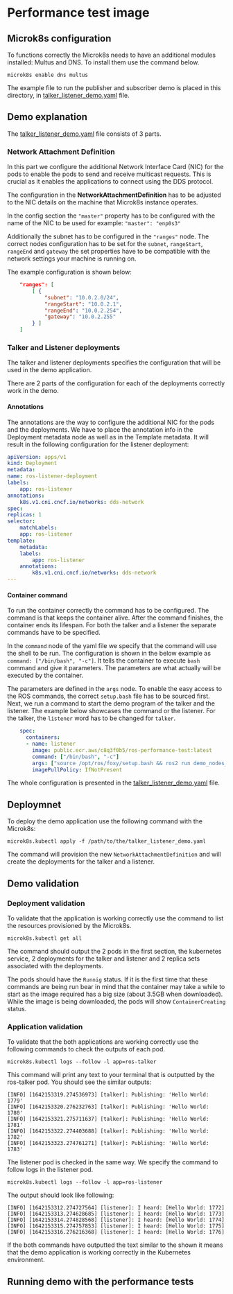 # Performance test image

## Microk8s configuration
To functions correctly the Microk8s needs to have an additional modules installed: Multus and DNS. To install them use the command below.

```shell
microk8s enable dns multus
```

The example file to run the publisher and subscriber demo is placed in this directory, in [talker_listener_demo.yaml](talker_listener_demo.yaml) file. 

## Demo explanation 

The [talker_listener_demo.yaml](talker_listener_demo.yaml) file consists of 3 parts. 

### Network Attachment Definition

In this part we configure the additional Network Interface Card (NIC) for the pods to enable the pods to send and receive multicast requests. This is crucial as it enables the applications to connect using the DDS protocol. 

The configuration in the **NetworkAttachmentDefinition** has to be adjusted to the NIC details on the machine that Microk8s instance operates. 

In the config section the `"master"` property has to be configured with the name of the NIC to be used for example:  `"master": "enp0s3"`

Additionally the subnet has to be configured in the `"ranges"` node. The correct nodes configuration has to be set for the `subnet`, `rangeStart`, `rangeEnd` and `gateway` the set properties have to be compatible with the network settings your machine is running on.

The example configuration is shown below:
```json   
    "ranges": [
        [ {
            "subnet": "10.0.2.0/24",
            "rangeStart": "10.0.2.1",
            "rangeEnd": "10.0.2.254",
            "gateway": "10.0.2.255"
        } ]
    ]
```    

### Talker and Listener deployments

The talker and listener deployments specifies the configuration that will be used in the demo application. 

There are 2 parts of the configuration for each of the deployments correctly work in the demo. 

#### Annotations

The annotations are the way to configure the additional NIC for the pods and the deployments. We have to place the annotation info in the Deployment metadata node as well as in the Template metadata. It will result in the following configuration for the listener deployment:
```yaml
apiVersion: apps/v1
kind: Deployment
metadata:
name: ros-listener-deployment
labels:
    app: ros-listener
annotations:
    k8s.v1.cni.cncf.io/networks: dds-network
spec:
replicas: 1
selector:
    matchLabels:
    app: ros-listener
template:
    metadata:
    labels:
        app: ros-listener
    annotations:
        k8s.v1.cni.cncf.io/networks: dds-network
---
```

#### Container command

To run the container correctly the command has to be configured. The command is that keeps the container alive. After the command finishes, the container ends its lifespan. For both the talker and a listener the separate commands have to be specified. 

In the `command` node of the yaml file we specify that the command will use the shell to be run. The configuration is shown in the below example as `command: ["/bin/bash", "-c"]`. It tells the container to execute `bash` command and give it parameters. The parameters are what actually will be executed by the container. 

The parameters are defined in the `args` node. 
To enable the easy access to the ROS commands, the correct `setup.bash` file has to be sourced first. Next, we run a command to start the demo program of the talker and the listener. The example below showcases the command or the listener. For the talker, the `listener` word has to be changed for `talker`. 
```yaml
    spec:
      containers:
      - name: listener
        image: public.ecr.aws/c8q3f0b5/ros-performance-test:latest 
        command: ["/bin/bash", "-c"]
        args: ["source /opt/ros/foxy/setup.bash && ros2 run demo_nodes_cpp listener"]
        imagePullPolicy: IfNotPresent

```

The whole configuration is presented in the [talker_listener_demo.yaml](talker_listener_demo.yaml) file.

## Deploymnet 

To deploy the demo application use the following command with the Microk8s:

```shell
microk8s.kubectl apply -f /path/to/the/talker_listener_demo.yaml
```

The command will provision the new `NetworkAttachmentDefinition` and will create the deployments for the talker and a listener. 
## Demo validation 

### Deployment validation
To validate that the application is working correctly use the command to list the resources provisioned by the Microk8s.

```shell
microk8s.kubectl get all
```
The command should output the 2 pods in the first section, the kubernetes service, 2 deployments for the talker and listener and 2 replica sets associated with the deployments.

The pods should have the `Runnig` status. If it is the first time that these commands are being run bear in mind that the container may take a while to start as the image required has a big size (about 3.5GB when downloaded). While the image is being downloaded, the pods will show `ContainerCreating` status.

### Application validation
To validate that the both applications are working correctly use the following commands to check the outputs of each pod.

```shell
microk8s.kubectl logs --follow -l app=ros-talker
```

This command will print any text to your terminal that is outputted by the ros-talker pod. You should see the similar outputs:

```
[INFO] [1642153319.274536973] [talker]: Publishing: 'Hello World: 1779'
[INFO] [1642153320.276232763] [talker]: Publishing: 'Hello World: 1780'
[INFO] [1642153321.275711637] [talker]: Publishing: 'Hello World: 1781'
[INFO] [1642153322.274403688] [talker]: Publishing: 'Hello World: 1782'
[INFO] [1642153323.274761271] [talker]: Publishing: 'Hello World: 1783'
```

The listener pod is checked in the same way. We specify the command to follow logs in the listener pod.
```shell
microk8s.kubectl logs --follow -l app=ros-listener
```

The output should look like following:

```
[INFO] [1642153312.274727564] [listener]: I heard: [Hello World: 1772]
[INFO] [1642153313.274628685] [listener]: I heard: [Hello World: 1773]
[INFO] [1642153314.274828568] [listener]: I heard: [Hello World: 1774]
[INFO] [1642153315.274757853] [listener]: I heard: [Hello World: 1775]
[INFO] [1642153316.276216368] [listener]: I heard: [Hello World: 1776]
```

If the both commands have outputted the text similar to the shown it means that the demo application is working correctly in the Kubernetes environment.
## Running demo with the performance tests
